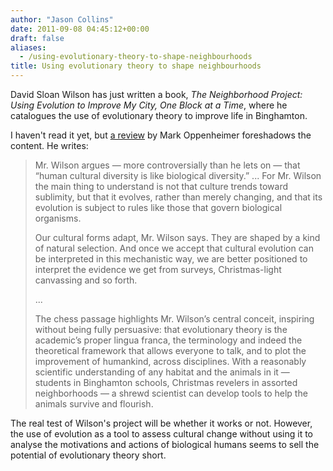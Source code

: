 ```yaml
---
author: "Jason Collins"
date: 2011-09-08 04:45:12+00:00
draft: false
aliases:
  - /using-evolutionary-theory-to-shape-neighbourhoods
title: Using evolutionary theory to shape neighbourhoods
---
```


David Sloan Wilson has just written a book, *The Neighborhood Project: Using Evolution to Improve My City, One Block at a Time*, where he catalogues the use of evolutionary theory to improve life in Binghamton.

I haven't read it yet, but [a review](http://www.nytimes.com/2011/09/01/books/the-neighborhood-project-by-david-sloan-wilson-review.html) by Mark Oppenheimer foreshadows the content. He writes:


<blockquote>Mr. Wilson argues — more controversially than he lets on — that “human cultural diversity is like biological diversity.” ... For Mr. Wilson the main thing to understand is not that culture trends toward sublimity, but that it evolves, rather than merely changing, and that its evolution is subject to rules like those that govern biological organisms.

Our cultural forms adapt, Mr. Wilson says. They are shaped by a kind of natural selection. And once we accept that cultural evolution can be interpreted in this mechanistic way, we are better positioned to interpret the evidence we get from surveys, Christmas-light canvassing and so forth.

...

The chess passage highlights Mr. Wilson’s central conceit, inspiring without being fully persuasive: that evolutionary theory is the academic’s proper lingua franca, the terminology and indeed the theoretical framework that allows everyone to talk, and to plot the improvement of humankind, across disciplines. With a reasonably scientific understanding of any habitat and the animals in it — students in Binghamton schools, Christmas revelers in assorted neighborhoods — a shrewd scientist can develop tools to help the animals survive and flourish.</blockquote>


The real test of Wilson's project will be whether it works or not. However, the use of evolution as a tool to assess cultural change without using it to analyse the motivations and actions of biological humans seems to sell the potential of evolutionary theory short.
